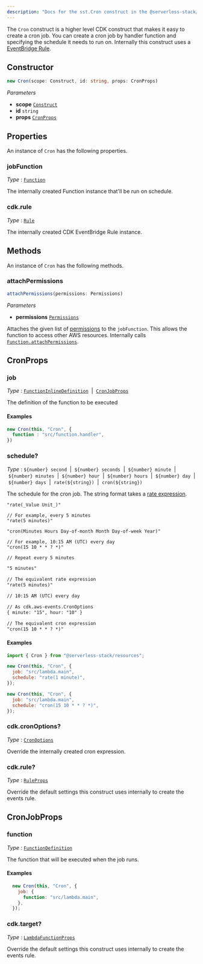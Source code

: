 ```yaml
---
description: "Docs for the sst.Cron construct in the @serverless-stack/resources package"
---
```

<!--
!!!!!!!!!!!!!!!!!!!!!!!!!!!!!!!!!!!!!!!!!!!!!!!!!!!!!!!!!!!!!!!
!!                                                           !!
!!  This file has been automatically generated, do not edit  !!
!!                                                           !!
!!!!!!!!!!!!!!!!!!!!!!!!!!!!!!!!!!!!!!!!!!!!!!!!!!!!!!!!!!!!!!!
-->
The `Cron` construct is a higher level CDK construct that makes it easy to create a cron job. You can create a cron job by handler function and specifying the schedule it needs to run on. Internally this construct uses a [EventBridge Rule](https://docs.aws.amazon.com/cdk/api/v2/docs/aws-cdk-lib.aws_events.Rule.html).

## Constructor
```ts
new Cron(scope: Construct, id: string, props: CronProps)
```
_Parameters_
- __scope__ [`Construct`](https://docs.aws.amazon.com/cdk/api/v2/docs/constructs.Construct.html)
- __id__ `string`
- __props__ [`CronProps`](#cronprops)
## Properties
An instance of `Cron` has the following properties.
### jobFunction

_Type_ : [`Function`](Function)

The internally created Function instance that'll be run on schedule.


### cdk.rule

_Type_ : [`Rule`](https://docs.aws.amazon.com/cdk/api/v2/docs/aws-cdk-lib.Rule.html)

The internally created CDK EventBridge Rule instance.


## Methods
An instance of `Cron` has the following methods.
### attachPermissions

```ts
attachPermissions(permissions: Permissions)
```
_Parameters_
- __permissions__ [`Permissions`](Permissions)


Attaches the given list of [permissions](../util/Permissions.md) to the `jobFunction`. This allows the function to access other AWS resources.
Internally calls [`Function.attachPermissions`](Function.md#attachpermissions).


## CronProps


### job

_Type_ : [`FunctionInlineDefinition`](FunctionInlineDefinition)&nbsp; | &nbsp;[`CronJobProps`](#cronjobprops)

The definition of the function to be executed

#### Examples

```js
new Cron(this, "Cron", {
  function : "src/function.handler",
})
```

### schedule?

_Type_ : `${number} second`&nbsp; | &nbsp;`${number} seconds`&nbsp; | &nbsp;`${number} minute`&nbsp; | &nbsp;`${number} minutes`&nbsp; | &nbsp;`${number} hour`&nbsp; | &nbsp;`${number} hours`&nbsp; | &nbsp;`${number} day`&nbsp; | &nbsp;`${number} days`&nbsp; | &nbsp;`rate(${string})`&nbsp; | &nbsp;`cron(${string})`

The schedule for the cron job. The string format takes a [rate expression](https://docs.aws.amazon.com/lambda/latest/dg/services-cloudwatchevents-expressions.html).
```
"rate(_Value Unit_)"

// For example, every 5 minutes
"rate(5 minutes)"
```

```
"cron(Minutes Hours Day-of-month Month Day-of-week Year)"

// For example, 10:15 AM (UTC) every day
"cron(15 10 * * ? *)"
```

```txt
// Repeat every 5 minutes

"5 minutes"

// The equivalent rate expression
"rate(5 minutes)"
```

```txt
// 10:15 AM (UTC) every day

// As cdk.aws-events.CronOptions
{ minute: "15", hour: "10" }

// The equivalent cron expression
"cron(15 10 * * ? *)"
```

#### Examples

```js
import { Cron } from "@serverless-stack/resources";

new Cron(this, "Cron", {
  job: "src/lambda.main",
  schedule: "rate(1 minute)",
});
```

```js
new Cron(this, "Cron", {
  job: "src/lambda.main",
  schedule: "cron(15 10 * * ? *)",
});
```


### cdk.cronOptions?

_Type_ : [`CronOptions`](https://docs.aws.amazon.com/cdk/api/v2/docs/aws-cdk-lib.CronOptions.html)

Override the internally created cron expression.

### cdk.rule?

_Type_ : [`RuleProps`](https://docs.aws.amazon.com/cdk/api/v2/docs/aws-cdk-lib.RuleProps.html)

Override the default settings this construct uses internally to create the events rule.


## CronJobProps


### function

_Type_ : [`FunctionDefinition`](FunctionDefinition)

The function that will be executed when the job runs.

#### Examples

```js
  new Cron(this, "Cron", {
    job: {
      function: "src/lambda.main",
    },
  });
```


### cdk.target?

_Type_ : [`LambdaFunctionProps`](https://docs.aws.amazon.com/cdk/api/v2/docs/aws-cdk-lib.LambdaFunctionProps.html)

Override the default settings this construct uses internally to create the events rule.

